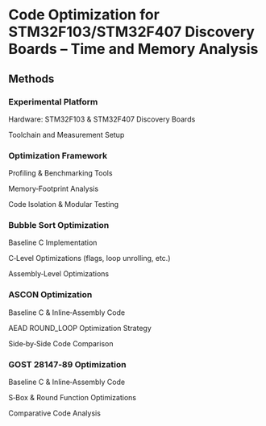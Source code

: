 # Code Optimization for STM32F103/STM32F407 Discovery Boards – Time and Memory Analysis

## Methods

### Experimental Platform  

Hardware: STM32F103 & STM32F407 Discovery Boards  

Toolchain and Measurement Setup  

### Optimization Framework  

Profiling & Benchmarking Tools  

Memory‑Footprint Analysis  

Code Isolation & Modular Testing  

### Bubble Sort Optimization  

Baseline C Implementation  

C‑Level Optimizations (flags, loop unrolling, etc.)  

Assembly‑Level Optimizations  

### ASCON Optimization  

Baseline C & Inline‑Assembly Code  

AEAD ROUND_LOOP Optimization Strategy  

Side‑by‑Side Code Comparison  

### GOST 28147‑89 Optimization  

Baseline C & Inline‑Assembly Code

S‑Box & Round Function Optimizations

Comparative Code Analysis